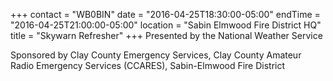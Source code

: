 +++
contact = "WB0BIN"
date = "2016-04-25T18:30:00-05:00"
endTime = "2016-04-25T21:00:00-05:00"
location = "Sabin Elmwood Fire District HQ"
title = "Skywarn Refresher"
+++
Presented by the National Weather Service

Sponsored by Clay County Emergency Services, Clay County Amateur Radio Emergency Services (CCARES), Sabin-Elmwood Fire District

